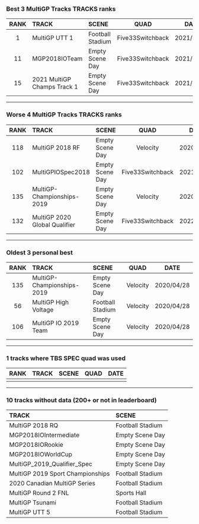 ### Best 3 MultiGP Tracks TRACKS ranks
|RANK|TRACK|SCENE|QUAD|DATE|
|:---:|:---|:---|:---:|:---:|
|1|MultiGP UTT 1|Football Stadium|Five33Switchback|2021/09/16|
|11|MGP2018IOTeam|Empty Scene Day|Five33Switchback|2021/07/10|
|15|2021 MultiGP Champs Track 1|Empty Scene Day|Five33Switchback|2021/10/29|
---
### Worse 4 MultiGP Tracks TRACKS ranks
|RANK|TRACK|SCENE|QUAD|DATE|
|:---:|:---|:---|:---:|:---:|
|118|MultiGP 2018 RF|Empty Scene Day|Velocity|2020/04/30|
|102|MultiGPIOSpec2018|Empty Scene Day|Five33Switchback|2021/09/08|
|135|MultiGP-Championships-2019|Empty Scene Day|Velocity|2020/04/28|
|132|MultiGP 2020 Global Qualifier|Empty Scene Day|Five33Switchback|2022/02/02|
---
### Oldest 3 personal best
|RANK|TRACK|SCENE|QUAD|DATE|
|:---:|:---|:---|:---:|:---:|
|135|MultiGP-Championships-2019|Empty Scene Day|Velocity|2020/04/28|
|56|MultiGP High Voltage|Football Stadium|Velocity|2020/04/28|
|106|MultiGP IO 2019 Team|Empty Scene Day|Velocity|2020/04/28|
---
### 1 tracks where TBS SPEC quad was used
|RANK|TRACK|SCENE|QUAD|DATE|
|:---:|:---|:---|:---:|:---:|
||||||
---
### 10 tracks without data (200+ or not in leaderboard)
|TRACK|SCENE|
|:---|:---|
|MultiGP 2018 RQ|Football Stadium|
|MGP2018IOIntermediate|Empty Scene Day|
|MGP2018IORookie|Empty Scene Day|
|MGP2018IOWorldCup|Empty Scene Day|
|MultiGP_2019_Qualifier_Spec|Empty Scene Day|
|MultiGP 2019 Sport Championships|Football Stadium|
|2020 Canadian MultiGP Series|Football Stadium|
|MultiGP Round 2 FNL|Sports Hall|
|MultiGP Tsunami|Football Stadium|
|MultiGP UTT 5|Football Stadium|
